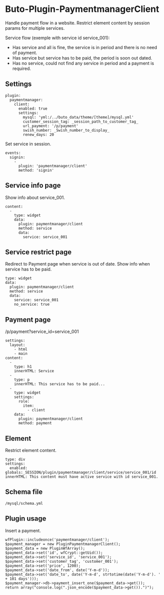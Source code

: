 # Buto-Plugin-PaymentmanagerClient

Handle payment flow in a website. Restrict element content by session params for multiple services.

Service flow (exemple with service id service_001):
- Has service and all is fine, the service is in period and there is no need of payment.
- Has service but service has to be paid, the period is soon out dated. 
- Has no service, could not find any service in period and a payment is required.

## Settings
```
plugin:
  paymentmanager:
    client:
      enabled: true
      settings:
        mysql: 'yml:/../buto_data/theme/[theme]/mysql.yml'
        customer_session_tag: _session_path_to_customer_tag_
        url_payment: '/p/payment'
        swish_number: _Swish_number_to_display_
        renew_days: 20
```
Set service in session.
```
events:
  signin:
    -
      plugin: 'paymentmanager/client'
      method: 'signin'
```

## Service info page
Show info about service_001.
```
content:
  -
    type: widget
    data:
      plugin: paymentmanager/client
      method: service
      data:
        service: service_001
```
## Service restrict page
Redirect to Payment page when service is out of date. Show info when service has to be paid.
```
type: widget
data:
  plugin: paymentmanager/client
  method: service
  data:
    service: service_001
    no_service: true
```

## Payment page
/p/payment?service_id=service_001
```
settings:
  layout:
    - html
    - main
content:
  -
    type: h1
    innerHTML: Service
  -
    type: p
    innerHTML: This service has to be paid...
  -
    type: widget
    settings:
      role:
        item:
          - client
    data:
      plugin: paymentmanager/client
      method: payment
```



## Element
Restrict element content.
```
type: div
settings:
  enabled: globals:_SESSION/plugin/paymentmanager/client/service/service_001/id
innerHTML: This content must have active service with id service_001.
```

## Schema file
```
/mysql/schema.yml
```

## Plugin usage

Insert a payment.

```
wfPlugin::includeonce('paymentmanager/client');
$payment_manager = new PluginPaymentmanagerClient();
$payment_data = new PluginWfArray();
$payment_data->set('id', wfCrypt::getUid());
$payment_data->set('service_id', 'service_001');
$payment_data->set('customer_tag', 'customer_001');
$payment_data->set('price', 1200);
$payment_data->set('date_from', date('Y-m-d'));
$payment_data->set('date_to', date('Y-m-d', strtotime(date('Y-m-d'). ' + 101 days')));
$payment_manager->db->payment_insert_one($payment_data->get());
return array("console.log(".json_encode($payment_data->get()).")");
```


